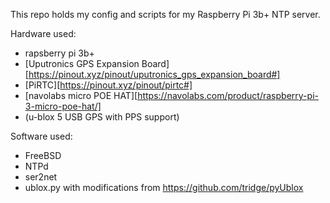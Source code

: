This repo holds my config and scripts for my Raspberry Pi 3b+ NTP server.

Hardware used:
- rapsberry pi 3b+
- [Uputronics GPS Expansion Board][https://pinout.xyz/pinout/uputronics_gps_expansion_board#]
- [PiRTC][https://pinout.xyz/pinout/pirtc#]
- [navolabs micro POE HAT][https://navolabs.com/product/raspberry-pi-3-micro-poe-hat/]
- (u-blox 5 USB GPS with PPS support)

Software used:
- FreeBSD
- NTPd
- ser2net
- ublox.py with modifications from https://github.com/tridge/pyUblox
